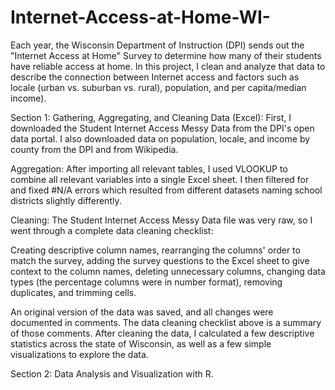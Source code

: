 # Internet-Access-at-Home-WI-

Each year, the Wisconsin Department of Instruction (DPI) sends out the "Internet Access at Home" Survey to determine how many of their students have reliable access at home. In this project, I clean and analyze that data to describe the connection between Internet access and factors such as locale (urban vs. suburban vs. rural), population, and per capita/median income). 

Section 1: Gathering, Aggregating, and Cleaning Data (Excel):
First, I downloaded the Student Internet Access Messy Data from the DPI's open data portal. I also downloaded data on population, locale, and income by county from the DPI and from Wikipedia. 

Aggregation:
After importing all relevant tables, I used VLOOKUP to combine all relevant variables into a single Excel sheet. I then filtered for and fixed #N/A errors which resulted from different datasets naming school districts slightly differently. 

Cleaning:
The Student Internet Access Messy Data file was very raw, so I went through a complete data cleaning checklist:

Creating descriptive column names, rearranging the columns' order to match the survey, adding the survey questions to the Excel sheet to give context to the column names, deleting unnecessary columns, changing data types (the percentage columns were in number format), removing duplicates, and trimming cells. 

An original version of the data was saved, and all changes were documented in comments. The data cleaning checklist above is a summary of those comments. 
After cleaning the data, I calculated a few descriptive statistics across the state of Wisconsin, as well as a few simple visualizations to explore the data. 

Section 2: Data Analysis and Visualization with R. 
